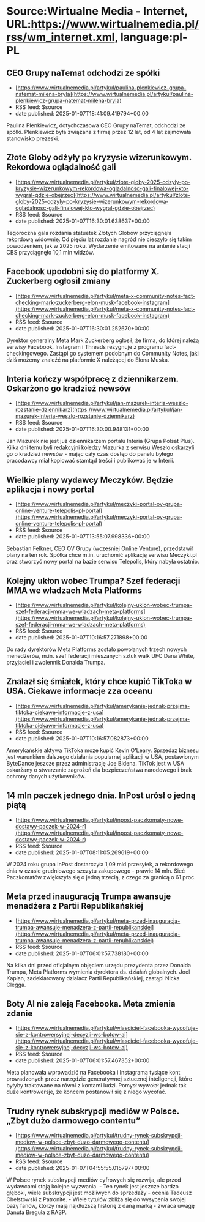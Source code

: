 # Source:Wirtualne Media - Internet, URL:https://www.wirtualnemedia.pl/rss/wm_internet.xml, language:pl-PL

## CEO Grupy naTemat odchodzi ze spółki
 - [https://www.wirtualnemedia.pl/artykul/paulina-plenkiewicz-grupa-natemat-milena-bryla](https://www.wirtualnemedia.pl/artykul/paulina-plenkiewicz-grupa-natemat-milena-bryla)
 - RSS feed: $source
 - date published: 2025-01-07T18:41:09.419794+00:00

Paulina Plenkiewicz, dotychczasowa CEO Grupy naTemat, odchodzi ze spółki. Plenkiewicz była związana z firmą przez 12 lat, od 4 lat zajmowała stanowisko prezeski.

## Złote Globy odżyły po kryzysie wizerunkowym. Rekordowa oglądalność gali
 - [https://www.wirtualnemedia.pl/artykul/zlote-globy-2025-odzyly-po-kryzysie-wizerunkowym-rekordowa-ogladalnosc-gali-finalowej-kto-wygral-gdzie-obejrzec](https://www.wirtualnemedia.pl/artykul/zlote-globy-2025-odzyly-po-kryzysie-wizerunkowym-rekordowa-ogladalnosc-gali-finalowej-kto-wygral-gdzie-obejrzec)
 - RSS feed: $source
 - date published: 2025-01-07T16:30:01.638637+00:00

Tegoroczna gala rozdania statuetek Złotych Globów przyciągnęła rekordową widownię. Od pięciu lat rozdanie nagród nie cieszyło się takim powodzeniem, jak w 2025 roku. Wydarzenie emitowane na antenie stacji CBS przyciągnęło 10,1 mln widzów.

## Facebook upodobni się do platformy X. Zuckerberg ogłosił zmiany
 - [https://www.wirtualnemedia.pl/artykul/meta-x-community-notes-fact-checking-mark-zuckerberg-elon-musk-facebook-instagram](https://www.wirtualnemedia.pl/artykul/meta-x-community-notes-fact-checking-mark-zuckerberg-elon-musk-facebook-instagram)
 - RSS feed: $source
 - date published: 2025-01-07T16:30:01.252670+00:00

Dyrektor generalny Meta Mark Zuckerberg ogłosił, że firma, do której należą serwisy Facebook, Instagram i Threads rezygnuje z programu fact-checkingowego. Zastąpi go systemem podobnym do Community Notes, jaki dziś możemy znaleźć na platformie X należącej do Elona Muska.

## Interia kończy współpracę z dziennikarzem. Oskarżono go kradzież newsów
 - [https://www.wirtualnemedia.pl/artykul/jan-mazurek-interia-weszlo-rozstanie-dziennikarz](https://www.wirtualnemedia.pl/artykul/jan-mazurek-interia-weszlo-rozstanie-dziennikarz)
 - RSS feed: $source
 - date published: 2025-01-07T16:30:00.948131+00:00

Jan Mazurek nie jest już dziennikarzem portalu Interia (Grupa Polsat Plus). Kilka dni temu byli redakcyjni koledzy Mazurka z serwisu Weszło oskarżyli go o kradzież newsów - mając cały czas dostęp do panelu byłego pracodawcy miał kopiować stamtąd treści i publikować je w Interii.

## Wielkie plany wydawcy Meczyków. Będzie aplikacja i nowy portal
 - [https://www.wirtualnemedia.pl/artykul/meczyki-portal-ov-grupa-online-venture-telepolis-pl-portal](https://www.wirtualnemedia.pl/artykul/meczyki-portal-ov-grupa-online-venture-telepolis-pl-portal)
 - RSS feed: $source
 - date published: 2025-01-07T13:55:07.998336+00:00

Sebastian Felkner, CEO OV Grupy (wcześniej Online Venture), przedstawił plany na ten rok. Spółka chce m.in. uruchomić aplikację serwisu Meczyki.pl oraz stworzyć nowy portal na bazie serwisu Telepolis, który nabyła ostatnio.

## Kolejny ukłon wobec Trumpa? Szef federacji MMA we władzach Meta Platforms
 - [https://www.wirtualnemedia.pl/artykul/kolejny-uklon-wobec-trumpa-szef-federacji-mma-we-wladzach-meta-platforms](https://www.wirtualnemedia.pl/artykul/kolejny-uklon-wobec-trumpa-szef-federacji-mma-we-wladzach-meta-platforms)
 - RSS feed: $source
 - date published: 2025-01-07T10:16:57.271898+00:00

Do rady dyrektorów Meta Platforms zostało powołanych trzech nowych menedżerów, m.in. szef federacji mieszanych sztuk walk UFC Dana White, przyjaciel i zwolennik Donalda Trumpa.

## Znalazł się śmiałek, który chce kupić TikToka w USA. Ciekawe informacje zza oceanu
 - [https://www.wirtualnemedia.pl/artykul/amerykanie-jednak-przejma-tiktoka-ciekawe-informacje-z-usa](https://www.wirtualnemedia.pl/artykul/amerykanie-jednak-przejma-tiktoka-ciekawe-informacje-z-usa)
 - RSS feed: $source
 - date published: 2025-01-07T10:16:57.082873+00:00

Amerykańskie aktywa TikToka może kupić Kevin O'Leary. Sprzedaż biznesu jest warunkiem dalszego działania popularnej aplikacji w USA, postawionym ByteDance jeszcze przez administrację Joe Bidena. TikTok jest w USA oskarżany o stwarzanie zagrożeń dla bezpieczeństwa narodowego i brak ochrony danych użytkowników.

## 14 mln paczek jednego dnia. InPost urósł o jedną piątą
 - [https://www.wirtualnemedia.pl/artykul/inpost-paczkomaty-nowe-dostawy-paczek-w-2024-r](https://www.wirtualnemedia.pl/artykul/inpost-paczkomaty-nowe-dostawy-paczek-w-2024-r)
 - RSS feed: $source
 - date published: 2025-01-07T08:11:05.269619+00:00

W 2024 roku grupa InPost dostarczyła 1,09 mld przesyłek, a rekordowego dnia w czasie grudniowego szczytu zakupowego - prawie 14 mln. Sieć Paczkomatów zwiększyła się o jedną trzecią, z czego za granicą o 61 proc.

## Meta przed inauguracją Trumpa awansuje menadżera z Partii Republikańskiej
 - [https://www.wirtualnemedia.pl/artykul/meta-przed-inauguracja-trumpa-awansuje-menadzera-z-partii-republikanskiej](https://www.wirtualnemedia.pl/artykul/meta-przed-inauguracja-trumpa-awansuje-menadzera-z-partii-republikanskiej)
 - RSS feed: $source
 - date published: 2025-01-07T06:01:57.738180+00:00

Na kilka dni przed oficjalnym objęciem urzędu prezydenta przez Donalda Trumpa, Meta Platforms wymienia dyrektora ds. działań globalnych. Joel Kaplan, zadeklarowany działacz Partii Republikańskiej, zastąpi Nicka Clegga.

## Boty AI nie zaleją Facebooka. Meta zmienia zdanie
 - [https://www.wirtualnemedia.pl/artykul/wlasciciel-facebooka-wycofuje-sie-z-kontrowersyjnej-decyzji-ws-botow-ai](https://www.wirtualnemedia.pl/artykul/wlasciciel-facebooka-wycofuje-sie-z-kontrowersyjnej-decyzji-ws-botow-ai)
 - RSS feed: $source
 - date published: 2025-01-07T06:01:57.467352+00:00

Meta planowała wprowadzić na Facebooka i Instagrama tysiące kont prowadzonych przez narzędzie generatywnej sztucznej inteligencji, które byłyby traktowane na równi z kontami ludzi. Pomysł wywołał jednak tak duże kontrowersje, że koncern postanowił się z niego wycofać.

## Trudny rynek subskrypcji mediów w Polsce. „Zbyt dużo darmowego contentu”
 - [https://www.wirtualnemedia.pl/artykul/trudny-rynek-subskrypcji-mediow-w-polsce-zbyt-duzo-darmowego-contentu](https://www.wirtualnemedia.pl/artykul/trudny-rynek-subskrypcji-mediow-w-polsce-zbyt-duzo-darmowego-contentu)
 - RSS feed: $source
 - date published: 2025-01-07T04:55:55.015797+00:00

W Polsce rynek subskrypcji mediów cyfrowych się rozwija, ale przed wydawcami stoją kolejne wyzwania. - Ten rynek jest jeszcze bardzo głęboki, wiele subskrypcji jest możliwych do sprzedaży - ocenia Tadeusz Chełstowski z Patronite. - Wiele tytułów zbliża się do wysycenia swojej bazy fanów, którzy mają najdłuższą historię z daną marką - zwraca uwagę Danuta Breguła z RASP.

